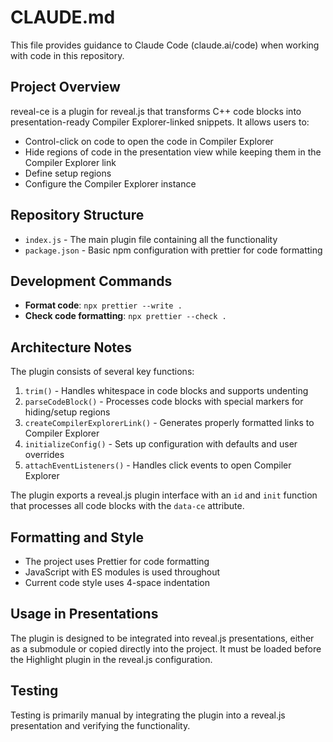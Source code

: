 # CLAUDE.md

This file provides guidance to Claude Code (claude.ai/code) when working with code in this repository.

## Project Overview

reveal-ce is a plugin for reveal.js that transforms C++ code blocks into presentation-ready Compiler Explorer-linked snippets. It allows users to:

- Control-click on code to open the code in Compiler Explorer
- Hide regions of code in the presentation view while keeping them in the Compiler Explorer link
- Define setup regions
- Configure the Compiler Explorer instance

## Repository Structure

- `index.js` - The main plugin file containing all the functionality
- `package.json` - Basic npm configuration with prettier for code formatting

## Development Commands

- **Format code**: `npx prettier --write .`
- **Check code formatting**: `npx prettier --check .`

## Architecture Notes

The plugin consists of several key functions:

1. `trim()` - Handles whitespace in code blocks and supports undenting
2. `parseCodeBlock()` - Processes code blocks with special markers for hiding/setup regions
3. `createCompilerExplorerLink()` - Generates properly formatted links to Compiler Explorer
4. `initializeConfig()` - Sets up configuration with defaults and user overrides
5. `attachEventListeners()` - Handles click events to open Compiler Explorer

The plugin exports a reveal.js plugin interface with an `id` and `init` function that processes all code blocks with the `data-ce` attribute.

## Formatting and Style

- The project uses Prettier for code formatting
- JavaScript with ES modules is used throughout
- Current code style uses 4-space indentation

## Usage in Presentations

The plugin is designed to be integrated into reveal.js presentations, either as a submodule or copied directly into the project. It must be loaded before the Highlight plugin in the reveal.js configuration.

## Testing

Testing is primarily manual by integrating the plugin into a reveal.js presentation and verifying the functionality.